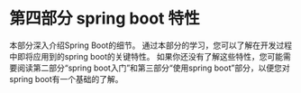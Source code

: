 # 第四部分 spring boot 特性

本部分深入介绍Spring Boot的细节。 通过本部分的学习，您可以了解在开发过程中即将应用到的spring boot的关键特性。 如果你还没有了解这些特性，您可能需要阅读第二部分“spring boot入门”和第三部分“使用spring boot”部分，以便您对spring boot有一个基础的了解。

